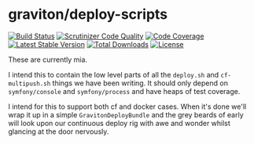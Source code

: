 # graviton/deploy-scripts
[![Build Status](https://travis-ci.org/libgraviton/deploy-scripts.png?branch=develop)](https://travis-ci.org/libgraviton/deploy-scripts) [![Scrutinizer Code Quality](https://scrutinizer-ci.com/g/libgraviton/deploy-scripts/badges/quality-score.png?b=develop)](https://scrutinizer-ci.com/g/libgraviton/deploy-scripts/?branch=develop) [![Code Coverage](https://scrutinizer-ci.com/g/libgraviton/deploy-scripts/badges/coverage.png?b=develop)](https://scrutinizer-ci.com/g/libgraviton/deploy-scripts/?branch=develop) [![Latest Stable Version](https://poser.pugx.org/deploy-scripts/deploy-scripts/v/stable.svg)](https://packagist.org/packages/deploy-scripts/deploy-scripts) [![Total Downloads](https://poser.pugx.org/deploy-scripts/deploy-scripts/downloads.svg)](https://packagist.org/packages/deploy-scripts/deploy-scripts) [![License](https://poser.pugx.org/deploy-scripts/deploy-scripts/license.svg)](https://packagist.org/packages/deploy-scripts/deploy-scriptsß)

These are currently mia.

I intend this to contain the low level parts of all the ``deploy.sh`` and ``cf-multipush.sh`` things
we have been writing. It should only depend on ``symfony/console`` and ``symfony/process`` and have
heaps of test coverage.

I intend for this to support both cf and docker cases. When it's done we'll wrap it up in a simple
``GravitonDeployBundle`` and the grey beards of early will look upon our continuous deploy rig with
awe and wonder whilst glancing at the door nervously.
